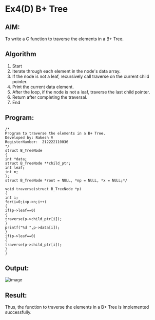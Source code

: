 # Ex4(D) B+ Tree
## AIM:
To write a C function to traverse the elements in a B+ Tree.

## Algorithm
1. Start 
2. Iterate through each element in the node's data array. 
3. If the node is not a leaf, recursively call traverse on the current child pointer. 
4. Print the current data element. 
5. After the loop, if the node is not a leaf, traverse the last child pointer. 
6. Return after completing the traversal. 
7. End  

## Program:
```
/*
Program to traverse the elements in a B+ Tree.
Developed by: Rakesh V
RegisterNumber:  212222110036
*/
struct B_TreeNode 
{ 
int *data; 
struct B_TreeNode **child_ptr; 
int leaf; 
int n; 
}; 
struct B_TreeNode *root = NULL, *np = NULL, *x = NULL;*/ 
 
void traverse(struct B_TreeNode *p) 
{ 
int i; 
for(i=0;i<p->n;i++) 
{ 
if(p->leaf==0) 
{ 
traverse(p->child_ptr[i]); 
} 
printf("%d ",p->data[i]); 
} 
if(p->leaf==0) 
{ 
traverse(p->child_ptr[i]); 
} 
}
```

## Output:
![image](https://github.com/user-attachments/assets/be479487-a127-44b2-8f68-334ef8ef1b3c)



## Result:

Thus, the function to traverse the elements in a B+ Tree is implemented successfully.
